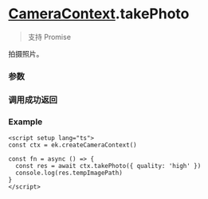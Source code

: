# [CameraContext](./../CameraContext).takePhoto

> <Icon type="success" /> 支持 Promise

拍摄照片。

### 参数

<Props :data="props" options />

### 调用成功返回

<Results :data="results" />

### Example

```vue
<script setup lang="ts">
const ctx = ek.createCameraContext()

const fn = async () => {
  const res = await ctx.takePhoto({ quality: 'high' })
  console.log(res.tempImagePath)
}
</script>
```

<script setup>

const props = [
  {
    name: 'quality',
    type: 'string',
    default: 'normal',
    required: false,
    desc: '成像质量',
    version: '0.1.0',
    values: [
        { value: "high", desc: "高质量" },
        { value: "normal", desc: "普通质量" },
        { value: "low", desc: "低质量" },
    ],
  },
]

const results = [
  {
    name: 'tempImagePath',
    type: 'string',
    desc: '照片文件的临时路径 (本地路径)',
    version: '0.1.0',
  },
]

</script>
